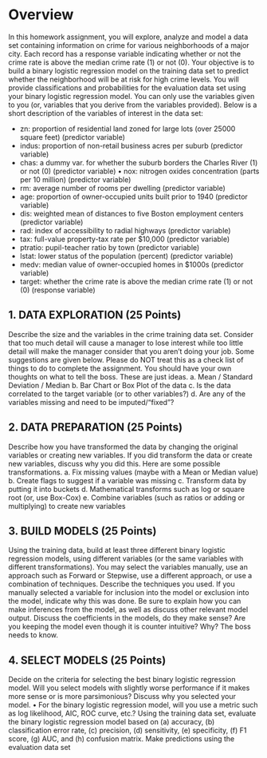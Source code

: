 # Overview
In this homework assignment, you will explore, analyze and model a data set containing information on crime for various neighborhoods of a major city. Each record has a response variable indicating whether or not the crime rate is above the median crime rate (1) or not (0).
Your objective is to build a binary logistic regression model on the training data set to predict whether the neighborhood will be at risk for high crime levels. You will provide classifications and probabilities for the evaluation data set using your binary logistic regression model. You can only use the variables given to you (or, variables that you derive from the variables provided). Below is a short description of the variables of interest in the data set:

- zn: proportion of residential land zoned for large lots (over 25000 square feet) (predictor variable)
- indus: proportion of non-retail business acres per suburb (predictor variable)
- chas: a dummy var. for whether the suburb borders the Charles River (1) or not (0) (predictor variable) • nox: nitrogen oxides concentration (parts per 10 million) (predictor variable)
- rm: average number of rooms per dwelling (predictor variable)
- age: proportion of owner-occupied units built prior to 1940 (predictor variable)
- dis: weighted mean of distances to five Boston employment centers (predictor variable)
- rad: index of accessibility to radial highways (predictor variable)
- tax: full-value property-tax rate per $10,000 (predictor variable)
- ptratio: pupil-teacher ratio by town (predictor variable)
- lstat: lower status of the population (percent) (predictor variable)
- medv: median value of owner-occupied homes in $1000s (predictor variable)
- target: whether the crime rate is above the median crime rate (1) or not (0) (response variable)

## 1. DATA EXPLORATION (25 Points)

Describe the size and the variables in the crime training data set. Consider that too much detail will cause a manager to lose interest while too little detail will make the manager consider that you aren’t doing
your job. Some suggestions are given below. Please do NOT treat this as a check list of things to do to complete the assignment. You should have your own thoughts on what to tell the boss. These are just ideas.
a. Mean / Standard Deviation / Median
b. Bar Chart or Box Plot of the data
c. Is the data correlated to the target variable (or to other variables?) d. Are any of the variables missing and need to be imputed/“fixed”?

## 2. DATA PREPARATION (25 Points)

Describe how you have transformed the data by changing the original variables or creating new variables. If you did transform the data or create new variables, discuss why you did this. Here are some possible transformations.
a. Fix missing values (maybe with a Mean or Median value)
b. Create flags to suggest if a variable was missing
c. Transform data by putting it into buckets
d. Mathematical transforms such as log or square root (or, use Box-Cox)
e. Combine variables (such as ratios or adding or multiplying) to create new variables

## 3. BUILD MODELS (25 Points)

Using the training data, build at least three different binary logistic regression models, using different variables (or the same variables with different transformations). You may select the variables manually, use an approach such as Forward or Stepwise, use a different approach, or use a combination of techniques. Describe the techniques you used. If you manually selected a variable for inclusion into the model or exclusion into the model, indicate why this was done.
Be sure to explain how you can make inferences from the model, as well as discuss other relevant model output. Discuss the coefficients in the models, do they make sense? Are you keeping the model even though it is counter intuitive? Why? The boss needs to know.

## 4. SELECT MODELS (25 Points)

Decide on the criteria for selecting the best binary logistic regression model. Will you select models with slightly worse performance if it makes more sense or is more parsimonious? Discuss why you selected your model.
• For the binary logistic regression model, will you use a metric such as log likelihood, AIC, ROC curve, etc.? Using the training data set, evaluate the binary logistic regression model based on (a) accuracy, (b) classification error rate, (c) precision, (d) sensitivity, (e) specificity, (f) F1 score, (g) AUC, and (h) confusion matrix. Make predictions using the evaluation data set
